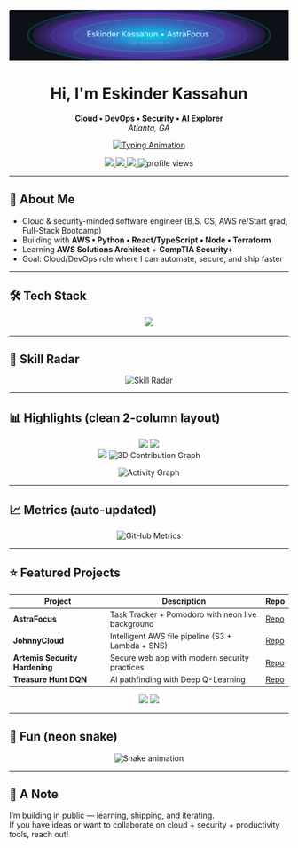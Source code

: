 <!-- Neon banner -->
<p align="center">
  <img src="assets/neon-orbit.svg" alt="Neon Orbit Banner" />
</p>

<h1 align="center">Hi, I'm Eskinder Kassahun</h1>
<p align="center">
  <b>Cloud • DevOps • Security • AI Explorer</b><br/>
  <i>Atlanta, GA</i>
</p>

<!-- Typing animation -->
<p align="center">
  <a href="https://git.io/typing-svg">
    <img src="https://readme-typing-svg.demolab.com?font=Fira+Code&size=22&pause=1200&color=00E5FF&center=true&vCenter=true&width=700&lines=Cloud+Engineer;DevOps+Engineer;AI+Security+Explorer;Full+Stack+Developer" alt="Typing Animation" />
  </a>
</p>

<!-- Social -->
<p align="center">
  <a href="https://linkedin.com/in/eskinder-kassahun">
    <img src="https://img.shields.io/badge/LinkedIn-0077B5?logo=linkedin&logoColor=white&style=for-the-badge" />
  </a>
  <a href="mailto:eskewabe185@gmail.com">
    <img src="https://img.shields.io/badge/Email-D14836?logo=gmail&logoColor=white&style=for-the-badge" />
  </a>
  <a href="https://eskinder185.github.io/eportfolio">
    <img src="https://img.shields.io/badge/Portfolio-14f195?style=for-the-badge&logo=vercel&logoColor=white" />
  </a>
  <img src="https://komarev.com/ghpvc/?username=Eskinder185&style=for-the-badge&color=00e5ff" alt="profile views"/>
</p>

---

## 👋 About Me
- Cloud & security-minded software engineer (B.S. CS, AWS re/Start grad, Full-Stack Bootcamp)
- Building with **AWS • Python • React/TypeScript • Node • Terraform**
- Learning **AWS Solutions Architect** + **CompTIA Security+**
- Goal: Cloud/DevOps role where I can automate, secure, and ship faster

---

## 🛠 Tech Stack
<p align="center">
  <img src="https://skillicons.dev/icons?i=aws,python,typescript,react,nodejs,express,terraform,docker,kubernetes,linux,git,mongodb,java,cpp" />
</p>

---

## 🧭 Skill Radar
<!-- Tip: tweak the numbers (0–100) to match your self-rating -->
<p align="center">
  <img
    src="https://quickchart.io/chart?w=520&h=380&c=%7B%22type%22%3A%22radar%22%2C%22data%22%3A%7B%22labels%22%3A%5B%22AWS%22%2C%22DevOps%22%2C%22Security%22%2C%22React%22%2C%22TypeScript%22%2C%22Python%22%2C%22Terraform%22%5D%2C%22datasets%22%3A%5B%7B%22label%22%3A%22Confidence%22%2C%22data%22%3A%5B85%2C80%2C70%2C75%2C78%2C82%2C72%5D%2C%22borderColor%22%3A%22%2300e5ff%22%2C%22backgroundColor%22%3A%22rgba(0%2C229%2C255%2C0.15)%22%2C%22pointBackgroundColor%22%3A%22%237c4dff%22%7D%5D%7D%2C%22options%22%3A%7B%22plugins%22%3A%7B%22legend%22%3A%7B%22labels%22%3A%7B%22color%22%3A%22%23e6f6ff%22%7D%7D%7D%2C%22scales%22%3A%7B%22r%22%3A%7B%22angleLines%22%3A%7B%22color%22%3A%22%23223%22%7D%2C%22grid%22%3A%7B%22color%22%3A%22%23223%22%7D%2C%22pointLabels%22%3A%7B%22color%22%3A%22%239fb3c8%22%7D%2C%22ticks%22%3A%7B%22display%22%3Afalse%2C%22min%22%3A0%2C%22max%22%3A100%7D%7D%7D%2C%22backgroundColor%22%3A%22%230d1117%22%7D%7D"
    alt="Skill Radar"/>
</p>

---

## 📊 Highlights (clean 2-column layout)
<div align="center">
  <img src="https://github-readme-stats.vercel.app/api?username=Eskinder185&show_icons=true&theme=tokyonight&cache_seconds=86400" height="165" />
  <img src="https://streak-stats.demolab.com?user=Eskinder185&theme=tokyonight&hide_border=true" height="165" />
</div>

<div align="center">
  <img src="https://github-readme-stats.vercel.app/api/top-langs/?username=Eskinder185&layout=compact&theme=tokyonight&cache_seconds=86400" height="165" />
  <img src="assets/contrib-3d.svg" alt="3D Contribution Graph" height="165" />
</div>

<!-- Optional: full-width activity graph -->
<p align="center">
  <img src="https://github-readme-activity-graph.vercel.app/graph?username=Eskinder185&bg_color=0d1117&color=00e5ff&line=7c4dff&point=14f195&area=true&hide_border=true" alt="Activity Graph" />
</p>

---

## 📈 Metrics (auto-updated)
<p align="center">
  <img src="assets/metrics.svg" alt="GitHub Metrics" />
</p>

---

## ⭐ Featured Projects
| Project | Description | Repo |
|---|---|---|
| **AstraFocus** | Task Tracker + Pomodoro with neon live background | [Repo](https://github.com/Eskinder185/tasktracker) |
| **JohnnyCloud** | Intelligent AWS file pipeline (S3 + Lambda + SNS) | [Repo](https://github.com/Eskinder185/johnnycloud) |
| **Artemis Security Hardening** | Secure web app with modern security practices | [Repo](https://github.com/Eskinder185/java-security-hardening-artemis) |
| **Treasure Hunt DQN** | AI pathfinding with Deep Q-Learning | [Repo](https://github.com/Eskinder185/treasure-hunt-dqn) |

<p align="center">
  <img src="https://github-readme-stats.vercel.app/api/pin/?username=Eskinder185&repo=tasktracker&theme=tokyonight"/>
  <img src="https://github-readme-stats.vercel.app/api/pin/?username=Eskinder185&repo=johnnycloud&theme=tokyonight"/>
</p>

---

## 🐍 Fun (neon snake)
<p align="center">
  <!-- Use the workflow-based contribution snake -->
  <img src="https://raw.githubusercontent.com/Eskinder185/Eskinder185/output/snake.svg" alt="Snake animation"/>
  <!-- Or your custom always-on SVG: -->
  <!-- <img src="assets/snake-custom.svg" alt="Neon snake animation" /> -->
</p>

---

## 💬 A Note
I’m building in public — learning, shipping, and iterating.  
If you have ideas or want to collaborate on cloud + security + productivity tools, reach out!


